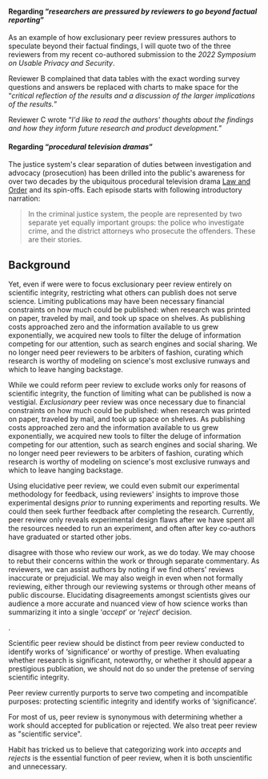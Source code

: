 


<span id="speculation"></span>
#### Regarding “*researchers are pressured by reviewers to go beyond factual reporting*”
As an example of how exclusionary peer review pressures authors to speculate beyond their factual findings, I will quote two of the three reviewers from my recent co-authored submission to the *2022 Symposium on Usable Privacy and Security*.

Reviewer B complained that data tables with the exact wording survey questions and answers be replaced with charts to make space for the “*critical reflection of the results and a discussion of the larger implications of the results.*”

Reviewer C wrote “*I'd like to read the authors' thoughts about the findings and how they inform future research and product development.*”

<span id="procedural-television-dramas"></span>
#### Regarding “*procedural television dramas*”

The justice system's clear separation of duties between investigation and advocacy (prosecution) has been drilled into the public's awareness for over two decades by the ubiquitous procedural television drama [Law and Order](
https://en.wikipedia.org/wiki/Law_%26_Order) and its spin-offs. Each episode starts with following introductory narration:
>In the criminal justice system, the people are represented by two separate yet equally important groups: the police who investigate crime, and the district attorneys who prosecute the offenders. These are their stories.



<!-- Perhaps for the slide version of this talk "Runways are an odd choice of slightly-raised surface for scientists to choose to die on." or "When I ask fellow scientists whether they really want to be arbiters of fashion, I'm often surprised how many will choose a runway as the hill they're willing to die on." -->


## Background

Yet, even if were were to focus exclusionary peer review entirely on scientific integrity, restricting what others can publish does not serve science. Limiting publications may have been necessary financial constraints on how much could be published: when research was printed on paper, traveled by mail, and took up space on shelves. As publishing costs approached zero and the information available to us grew exponentially, we acquired new tools to filter the deluge of information competing for our attention, such as search engines and social sharing. We no longer need peer reviewers to be arbiters of fashion, curating which research is worthy of modeling on science's most exclusive runways and which to leave hanging backstage. 


While we could reform peer review to exclude works only for reasons of scientific integrity, the function of limiting what can be published is now a vestigial. *Exclusionary* peer review was once necessary due to financial constraints on how much could be published: when research was printed on paper, traveled by mail, and took up space on shelves. As publishing costs approached zero and the information available to us grew exponentially, we acquired new tools to filter the deluge of information competing for our attention, such as search engines and social sharing. We no longer need peer reviewers to be arbiters of fashion, curating which research is worthy of modeling on science's most exclusive runways and which to leave hanging backstage. 




Using elucidative peer review, we could even submit our experimental methodology for feedback, using reviewers' insights to improve those experimental designs *prior* to running experiments and reporting results. We could then seek further feedback after completing the research. Currently, peer review only reveals experimental design flaws after we have spent all the resources needed to run an experiment, and often after key co-authors have graduated or started other jobs.




disagree with those who review our work, as we do today. We may choose to rebut their concerns within the work or through separate commentary. As reviewers, we can assist authors by noting if we find others' reviews inaccurate or prejudicial. We may also weigh in even when not formally reviewing, either through our reviewing systems or through other means of public discourse. Elucidating disagreements amongst scientists gives our audience a more accurate and nuanced view of how science works than summarizing it into a single ‘*accept*’ or ‘*reject*’ decision.




 <!-- (The alternative is to send reviewers to another set of reviewers, who may be less diligent) -->.
 
<!-- Our faith in a scientific ritual that lacks scientific evidence diminishes the credibility of the scientific endeavor. -->

<!-- However, even if we choose which works to accept and reject based on scientific integrity alone, this act of *exclusionary* peer review would still hinder science. -->
<!-- abolished ‘*significance*’  alone is not enough, as some problems are inherent to *all* forms of *exclusionary* peer review, where reviewers have the power to decide whether a work is accepted for, or rejected from, publication. -->

<!-- Rejections imposed to censor one concerning element of a work may censor valuable results bundled into the same work.  -->


<!-- The surest way to avoid being corrupted by the power is to abdicate it to perform the service of reviewing peers' work without the power to choose if, or where, that work will be published. We could still protect scientific integrity, by requiring that when authors do publish their work, they include the reviews they've received with it.  -->


<!-- Rejecting papers for missteps, errors, or other causes of concern disclosed by authors only encourages authors to hide their works missteps and errors---subverting scientific integrity. -->



<!-- We would work to ensure the audience, in evaluating the work's credibility, was not disadvantaged by lacking expertise or the time to read as diligently as reviewers are expected to. -->





<!-- The very premise that we serve science by wielding power whether or where peers' work is published is dubious. The surest way to avoid the corrupting influence of power when examining others' work is to abdicate that power. The surest way to avoid misleading others by labeling work an *accept* or *reject* is to reject the premise that integrity is binary. -->
<!-- —should we need to filter research works into *accepts* or *rejects*, we should not do so under the pretense of protecting scientific integrity. -->



Scientific peer review should be distinct from peer review conducted to identify works of ‘significance’ or worthy of prestige. When evaluating whether research is significant, noteworthy, or whether it should appear a prestigious publication, we should not do so under the pretense of serving scientific integrity.

Peer review currently purports to serve two competing and incompatible purposes: protecting scientific integrity and identify works of ‘significance’.






For most of us, peer review is synonymous with determining whether a work should accepted for publication or rejected. We also treat peer review as "scientific service".

Habit has tricked us to believe that categorizing work into *accepts* and *rejects* is the essential function of peer review, when it is both unscientific and unnecessary.

<!-- It also undermines scientific integrity, misleads the public, and stifles scientific progress. -->

